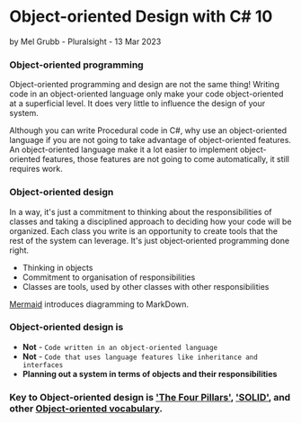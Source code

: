 # Object-oriented Design with C# 10
by Mel Grubb - Pluralsight - 13 Mar 2023

### Object-oriented programming
Object-oriented programming and design are not the same thing! Writing code in an object-oriented language only make your code object-oriented at a superficial level. It does very little to influence the design of your system.

Although you can write Procedural code in C#, why use an object-oriented language if you are not going to take advantage of object-oriented features. An object-oriented language make it a lot easier to implement object-oriented features, those features are not going to come automatically, it still requires work.

### Object-oriented design
 In a way, it's just a commitment to thinking about the responsibilities of classes and taking a disciplined approach to deciding how your code will be organized. Each class you write is an opportunity to create tools that the rest of the system can leverage. It's just object‑oriented programming done right.
 
- Thinking in objects
- Commitment to organisation of responsibilities
- Classes are tools, used by other classes with other responsibilities

[Mermaid](Mermaid.md) introduces diagramming to MarkDown.

### Object-oriented design is
- **Not** - `Code written in an object-oriented language`
- **Not** - `Code that uses language features like inheritance and interfaces`
- **Planning out a system in terms of objects and their responsibilities**

### Key to Object-oriented design is ['The Four Pillars'](TheFourPillars.md), ['SOLID'](SOLID.md), and other [Object-oriented vocabulary](ObjectOrientedVocabulary.md).





